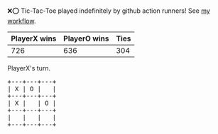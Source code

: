 :x::o: Tic-Tac-Toe played indefinitely by github action runners! See [my workflow](.github/workflows/play.yaml).

|PlayerX wins|PlayerO wins|Ties|
|-|-|-|
|726|636|304|

PlayerX's turn.

<pre>
+---+---+---+
| X | O |   |
+---+---+---+
| X |   | O |
+---+---+---+
|   |   |   |
+---+---+---+
</pre>